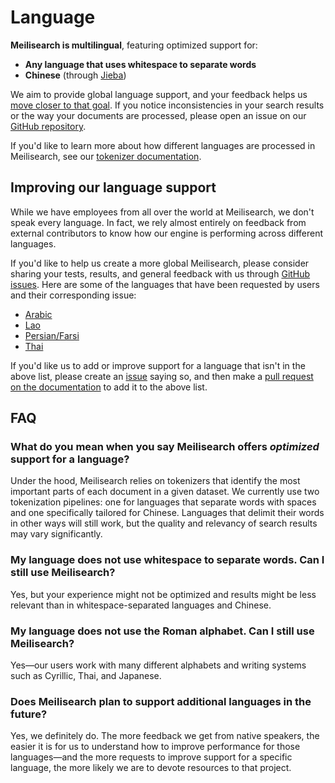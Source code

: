 # Language

**Meilisearch is multilingual**, featuring optimized support for:

- **Any language that uses whitespace to separate words**
- **Chinese** (through [Jieba](https://github.com/messense/jieba-rs))

We aim to provide global language support, and your feedback helps us [move closer to that goal](#improving-our-language-support). If you notice inconsistencies in your search results or the way your documents are processed, please open an issue on our [GitHub repository](https://github.com/meilisearch/meilisearch/issues/new/choose).

If you'd like to learn more about how different languages are processed in Meilisearch, see our [tokenizer documentation](/learn/advanced/tokenization.md).

## Improving our language support

While we have employees from all over the world at Meilisearch, we don't speak every language. In fact, we rely almost entirely on feedback from external contributors to know how our engine is performing across different languages.

If you'd like to help us create a more global Meilisearch, please consider sharing your tests, results, and general feedback with us through [GitHub issues](https://github.com/meilisearch/Meilisearch/issues). Here are some of the languages that have been requested by users and their corresponding issue:

- [Arabic](https://github.com/meilisearch/meilisearch/issues/554)
- [Lao](https://github.com/meilisearch/meilisearch/issues/563)
- [Persian/Farsi](https://github.com/meilisearch/meilisearch/issues/553)
- [Thai](https://github.com/meilisearch/meilisearch/issues/864)

If you'd like us to add or improve support for a language that isn't in the above list, please create an [issue](https://github.com/meilisearch/meilisearch/issues/new?assignees=&labels=&template=feature_request.md&title=) saying so, and then make a [pull request on the documentation](https://github.com/meilisearch/documentation/edit/master/reference/features/language.md) to add it to the above list.

## FAQ

### What do you mean when you say Meilisearch offers _optimized_ support for a language?

Under the hood, Meilisearch relies on tokenizers that identify the most important parts of each document in a given dataset. We currently use two tokenization pipelines: one for languages that separate words with spaces and one specifically tailored for Chinese. Languages that delimit their words in other ways will still work, but the quality and relevancy of search results may vary significantly.

### My language does not use whitespace to separate words. Can I still use Meilisearch?

Yes, but your experience might not be optimized and results might be less relevant than in whitespace-separated languages and Chinese.

### My language does not use the Roman alphabet. Can I still use Meilisearch?

Yes—our users work with many different alphabets and writing systems such as Cyrillic, Thai, and Japanese.

### Does Meilisearch plan to support additional languages in the future?

Yes, we definitely do. The more feedback we get from native speakers, the easier it is for us to understand how to improve performance for those languages—and the more requests to improve support for a specific language, the more likely we are to devote resources to that project.
